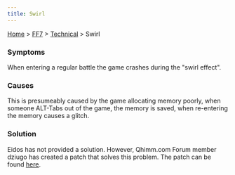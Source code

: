 ```yaml
---
title: Swirl
---
```


[Home](Main%20Page.md) > [FF7](FF7.md) > [Technical](FF7/Technical.md) > Swirl

### Symptoms

When entering a regular battle the game crashes during the "swirl
effect".

### Causes

This is presumeably caused by the game allocating memory poorly, when
someone ALT-Tabs out of the game, the memory is saved, when re-entering
the memory causes a glitch.

### Solution

Eidos has not provided a solution. However, Qhimm.com Forum member
dziugo has created a patch that solves this problem. The patch can be
found [here][].

  [here]: http://forums.qhimm.com/index.php?topic=5572.0
